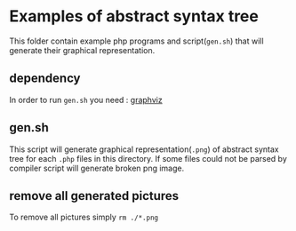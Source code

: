 # Examples of abstract syntax tree
This folder contain example php programs and script(`gen.sh`) that will generate their graphical representation.

## dependency
In order to run `gen.sh` you need : [graphviz](https://graphviz.org/)

## gen.sh
This script will generate graphical representation(`.png`) of abstract syntax tree for each `.php` files in this directory.
If some files could not be parsed by compiler script will generate broken png image.

## remove all generated pictures
To remove all pictures simply `rm ./*.png`
